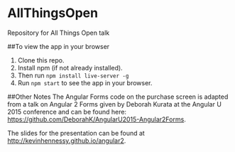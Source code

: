 # AllThingsOpen
Repository for All Things Open talk

##To view the app in your browser

1. Clone this repo.
2. Install npm (if not already installed).
3. Then run `npm install live-server -g`
4. Run `npm start` to see the app in your browser. 

##Other Notes
The Angular Forms code on the purchase screen is adapted from a talk on Angular 2 Forms given by Deborah Kurata at the Angular U 2015 conference and can be found here: https://github.com/DeborahK/AngularU2015-Angular2Forms.

The slides for the presentation can be found at http://kevinhennessy.github.io/angular2.
